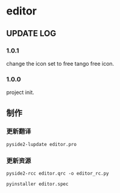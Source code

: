 # editor

## UPDATE LOG
### 1.0.1
change the icon set to free tango free icon.

### 1.0.0
project init.


## 制作
### 更新翻译
```text
pyside2-lupdate editor.pro 
```

### 更新资源
```text
pyside2-rcc editor.qrc -o editor_rc.py
```

```text
pyinstaller editor.spec
```

